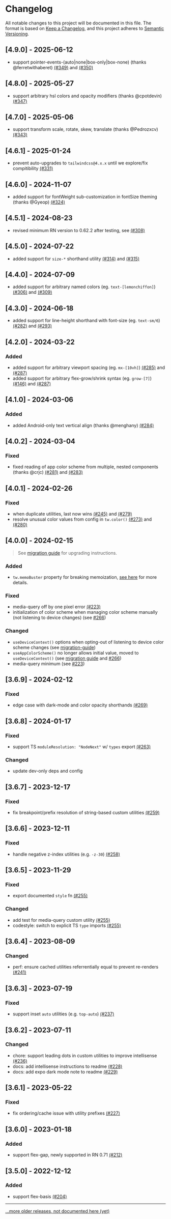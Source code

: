 # Changelog

All notable changes to this project will be documented in this file. The format is based
on [Keep a Changelog](https://keepachangelog.com/en/1.1.0/), and this project adheres to
[Semantic Versioning](https://semver.org/spec/v2.0.0.html).

[comment]: # 'Section Titles: Added/Fixed/Changed/Removed'

## [4.9.0] - 2025-06-12

- support pointer-events-(auto|none|box-only|box-none) (thanks @ferretwithaberet)
  [(#349)](https://github.com/jaredh159/tailwind-react-native-classnames/issues/349) and
  [(#350)](https://github.com/jaredh159/tailwind-react-native-classnames/pull/350)

## [4.8.0] - 2025-05-27

- support arbitrary hsl colors and opacity modifiers (thanks @cpotdevin)
  [(#347)](https://github.com/jaredh159/tailwind-react-native-classnames/pull/347)

## [4.7.0] - 2025-05-06

- support transform scale, rotate, skew, translate (thanks @Pedrozxcv)
  [(#343)](https://github.com/jaredh159/tailwind-react-native-classnames/pull/343)

## [4.6.1] - 2025-01-24

- prevent auto-upgrades to `tailwindcss@4.x.x` until we explore/fix compitibility
  [(#331)](https://github.com/jaredh159/tailwind-react-native-classnames/issues/331)

## [4.6.0] - 2024-11-07

- added support for fontWeight sub-customization in fontSize theming (thanks @Gyeop)
  [(#324)](https://github.com/jaredh159/tailwind-react-native-classnames/pull/324)

## [4.5.1] - 2024-08-23

- revised minimum RN version to 0.62.2 after testing, see
  [(#308)](https://github.com/jaredh159/tailwind-react-native-classnames/issues/308)

## [4.5.0] - 2024-07-22

- added support for `size-*` shorthand utility
  [(#314)](https://github.com/jaredh159/tailwind-react-native-classnames/issues/314) and
  [(#315)](https://github.com/jaredh159/tailwind-react-native-classnames/pull/315)

## [4.4.0] - 2024-07-09

- added support for arbitrary named colors (eg. `text-[lemonchiffon]`)
  [(#306)](https://github.com/jaredh159/tailwind-react-native-classnames/issues/306) and
  [(#309)](https://github.com/jaredh159/tailwind-react-native-classnames/pull/309)

## [4.3.0] - 2024-06-18

- added support for line-height shorthand with font-size (eg. `text-sm/6`)
  [(#282)](https://github.com/jaredh159/tailwind-react-native-classnames/issues/292) and
  [(#293)](https://github.com/jaredh159/tailwind-react-native-classnames/pull/293)

## [4.2.0] - 2024-03-22

### Added

- added support for arbitrary viewport spacing (eg. `mx-[10vh]`)
  [(#285)](https://github.com/jaredh159/tailwind-react-native-classnames/issues/285) and
  [(#287)](https://github.com/jaredh159/tailwind-react-native-classnames/pull/287)
- added support for arbitrary flex-grow/shrink syntax (eg. `grow-[7]`)
  [(#146)](https://github.com/jaredh159/tailwind-react-native-classnames/issues/146) and
  [(#287)](https://github.com/jaredh159/tailwind-react-native-classnames/pull/287)

## [4.1.0] - 2024-03-06

### Added

- added Android-only text vertical align (thanks @menghany)
  [(#284)](https://github.com/jaredh159/tailwind-react-native-classnames/pull/284)

## [4.0.2] - 2024-03-04

### Fixed

- fixed reading of app color scheme from multiple, nested components (thanks @crjc)
  [(#281)](https://github.com/jaredh159/tailwind-react-native-classnames/issues/281) and
  [(#283)](https://github.com/jaredh159/tailwind-react-native-classnames/pull/283)

## [4.0.1] - 2024-02-26

### Fixed

- when duplicate utilities, last now wins
  [(#245)](https://github.com/jaredh159/tailwind-react-native-classnames/issues/245) and
  [(#279)](https://github.com/jaredh159/tailwind-react-native-classnames/pull/279)
- resolve unusual color values from config in `tw.color()`
  [(#273)](https://github.com/jaredh159/tailwind-react-native-classnames/issues/273) and
  [(#280)](https://github.com/jaredh159/tailwind-react-native-classnames/pull/280)

## [4.0.0] - 2024-02-15

> See [migration guide](./migration-guide.md) for upgrading instructions.

### Added

- `tw.memoBuster` property for breaking memoization, [see here](./readme.md#memo-busting)
  for more details.

### Fixed

- media-query off by one pixel error
  [(#223)](https://github.com/jaredh159/tailwind-react-native-classnames/issues/223)
- initialization of color scheme when managing color scheme manually (not listening to
  device changes) (see
  [#266](https://github.com/jaredh159/tailwind-react-native-classnames/pull/266))

### Changed

- `useDeviceContext()` options when opting-out of listening to device color scheme changes
  (see [migration-guide](./migration-guide.md))
- `useAppColorScheme()` no longer allows initial value, moved to `useDeviceContext()` (see
  [migration guide](./migration-guide.md) and
  [#266](https://github.com/jaredh159/tailwind-react-native-classnames/pull/266))
- media-query minimum (see
  [#223](https://github.com/jaredh159/tailwind-react-native-classnames/issues/223))

## [3.6.9] - 2024-02-12

### Fixed

- edge case with dark-mode and color opacity shorthands
  [(#269)](https://github.com/jaredh159/tailwind-react-native-classnames/pull/269)

## [3.6.8] - 2024-01-17

### Fixed

- support TS `moduleResolution: "NodeNext"` w/ `types` export
  [(#263)](https://github.com/jaredh159/tailwind-react-native-classnames/pull/263)

### Changed

- update dev-only deps and config

## [3.6.7] - 2023-12-17

### Fixed

- fix breakpoint/prefix resolution of string-based custom utilities
  [(#259)](https://github.com/jaredh159/tailwind-react-native-classnames/pull/259)

## [3.6.6] - 2023-12-11

### Fixed

- handle negative z-index utilities (e.g. `-z-30`)
  [(#258)](https://github.com/jaredh159/tailwind-react-native-classnames/pull/258)

## [3.6.5] - 2023-11-29

### Fixed

- export documented `style` fn
  [(#255)](https://github.com/jaredh159/tailwind-react-native-classnames/pull/255)

### Changed

- add test for media-query custom utility
  [(#255)](https://github.com/jaredh159/tailwind-react-native-classnames/pull/255)
- codestyle: switch to explicit TS `type` imports
  [(#255)](https://github.com/jaredh159/tailwind-react-native-classnames/pull/255)

## [3.6.4] - 2023-08-09

### Changed

- perf: ensure cached utilities referrentially equal to prevent re-renders
  [(#241)](https://github.com/jaredh159/tailwind-react-native-classnames/pull/241)

## [3.6.3] - 2023-07-19

### Fixed

- support inset `auto` utilities (e.g. `top-auto`)
  [(#237)](https://github.com/jaredh159/tailwind-react-native-classnames/pull/237)

## [3.6.2] - 2023-07-11

### Changed

- chore: support leading dots in custom utilities to improve intellisense
  [(#236)](https://github.com/jaredh159/tailwind-react-native-classnames/pull/236)
- docs: add intellisense instructions to readme
  [(#228)](https://github.com/jaredh159/tailwind-react-native-classnames/pull/228)
- docs: add expo dark mode note to readme
  [(#229)](https://github.com/jaredh159/tailwind-react-native-classnames/pull/229)

## [3.6.1] - 2023-05-22

### Fixed

- fix ordering/cache issue with utility prefixes
  [(#227)](https://github.com/jaredh159/tailwind-react-native-classnames/pull/227)

## [3.6.0] - 2023-01-18

### Added

- support flex-gap, newly supported in RN 0.71
  [(#212)](https://github.com/jaredh159/tailwind-react-native-classnames/pull/212)

## [3.5.0] - 2022-12-12

### Added

- support flex-basis
  [(#204)](https://github.com/jaredh159/tailwind-react-native-classnames/pull/204)

---

[...more older releases, not documented here (yet)](https://github.com/jaredh159/tailwind-react-native-classnames/commits/master/?after=d3716f6549bfd0c392c8e00cf8a9892ba34e41ea+34)
